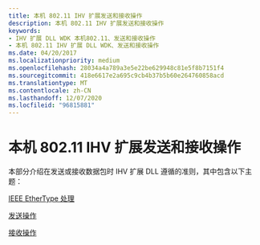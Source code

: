 ```yaml
---
title: 本机 802.11 IHV 扩展发送和接收操作
description: 本机 802.11 IHV 扩展发送和接收操作
keywords:
- IHV 扩展 DLL WDK 本机802.11、发送和接收操作
- 本机 802.11 IHV 扩展 DLL WDK、发送和接收操作
ms.date: 04/20/2017
ms.localizationpriority: medium
ms.openlocfilehash: 28034a4a789a3e5e22be629948c81e5f8b7151f4
ms.sourcegitcommit: 418e6617e2a695c9cb4b37b5b60e264760858acd
ms.translationtype: MT
ms.contentlocale: zh-CN
ms.lasthandoff: 12/07/2020
ms.locfileid: "96815881"
---
```

# <a name="native-80211-ihv-extension-send-and-receive-operations"></a>本机 802.11 IHV 扩展发送和接收操作




 

本部分介绍在发送或接收数据包时 IHV 扩展 DLL 遵循的准则，其中包含以下主题：

[IEEE EtherType 处理](ieee-ethertype-handling.md)

[发送操作](send-operations.md)

[接收操作](receive-operations.md)

 

 





